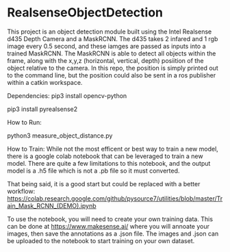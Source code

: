 # RealsenseObjectDetection
This project is an object detection module built using the Intel Realsense d435 Depth Camera and a MaskRCNN. The d435 takes 2 infared and 1 rgb image every 0.5 second, and these iamges are passed as inputs into a trained MaskRCNN. The MaskRCNN is able to detect all objects within the frame, along with the x,y,z (horizontal, vertical, depth) posiition of the object relative to the camera. In this repo, the position is simply printed out to the command line, but the position could also be sent in a ros publisher within a catkin workspace.


Dependencies:
  pip3 install opencv-python
  
  pip3 install pyrealsense2
  
How to Run:
  
  python3 measure_object_distance.py


How to Train:
  While not the most efficent or best way to train a new model, there is a google colab notebook that can be leveraged to train a new model. There are quite a few limitations to     this notebook, and the output model is a .h5 file which is not a .pb file so it must converted. 
  
  
  That being said, it is a good start but could be replaced with a better workflow: https://colab.research.google.com/github/pysource7/utilities/blob/master/Train_Mask_RCNN_(DEMO).ipynb
  
  
  To use the notebook, you will need to create your own training data. This can be done at https://www.makesense.ai/ where you will annoate your images, then save the annotations    as a .json file. The images and .json can be uploaded to the notebook to start training on your own dataset.
